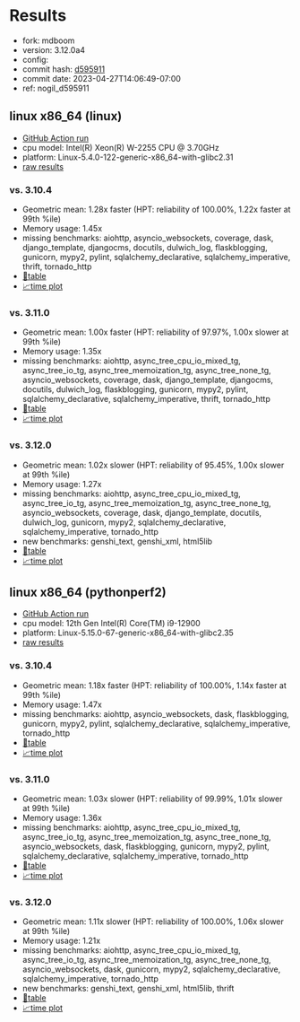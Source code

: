 # Results

- fork: mdboom
- version: 3.12.0a4
- config: 
- commit hash: [d595911](https://github.com/mdboom/cpython/commit/d595911)
- commit date: 2023-04-27T14:06:49-07:00
- ref: nogil_d595911

## linux x86_64 (linux)

- [GitHub Action run](https://github.com/faster-cpython/benchmarking/actions/runs/5191112544)
- cpu model: Intel(R) Xeon(R) W-2255 CPU @ 3.70GHz
- platform: Linux-5.4.0-122-generic-x86_64-with-glibc2.31
- [raw results](bm-20230427-linux-x86_64-mdboom-nogil_d595911-3.12.0a4-d595911.json)

### vs. 3.10.4

- Geometric mean: 1.28x faster (HPT: reliability of 100.00%, 1.22x faster at 99th %ile)
- Memory usage: 1.45x
- missing benchmarks: aiohttp, asyncio_websockets, coverage, dask, django_template, djangocms, docutils, dulwich_log, flaskblogging, gunicorn, mypy2, pylint, sqlalchemy_declarative, sqlalchemy_imperative, thrift, tornado_http
- [📄table](bm-20230427-linux-x86_64-mdboom-nogil_d595911-3.12.0a4-d595911-vs-3.10.4.md)
- [📈time plot](bm-20230427-linux-x86_64-mdboom-nogil_d595911-3.12.0a4-d595911-vs-3.10.4.png)

### vs. 3.11.0

- Geometric mean: 1.00x faster (HPT: reliability of 97.97%, 1.00x slower at 99th %ile)
- Memory usage: 1.35x
- missing benchmarks: aiohttp, async_tree_cpu_io_mixed_tg, async_tree_io_tg, async_tree_memoization_tg, async_tree_none_tg, asyncio_websockets, coverage, dask, django_template, djangocms, docutils, dulwich_log, flaskblogging, gunicorn, mypy2, pylint, sqlalchemy_declarative, sqlalchemy_imperative, thrift, tornado_http
- [📄table](bm-20230427-linux-x86_64-mdboom-nogil_d595911-3.12.0a4-d595911-vs-3.11.0.md)
- [📈time plot](bm-20230427-linux-x86_64-mdboom-nogil_d595911-3.12.0a4-d595911-vs-3.11.0.png)

### vs. 3.12.0

- Geometric mean: 1.02x slower (HPT: reliability of 95.45%, 1.00x slower at 99th %ile)
- Memory usage: 1.27x
- missing benchmarks: aiohttp, async_tree_cpu_io_mixed_tg, async_tree_io_tg, async_tree_memoization_tg, async_tree_none_tg, asyncio_websockets, coverage, dask, django_template, docutils, dulwich_log, gunicorn, mypy2, sqlalchemy_declarative, sqlalchemy_imperative, tornado_http
- new benchmarks: genshi_text, genshi_xml, html5lib
- [📄table](bm-20230427-linux-x86_64-mdboom-nogil_d595911-3.12.0a4-d595911-vs-3.12.0.md)
- [📈time plot](bm-20230427-linux-x86_64-mdboom-nogil_d595911-3.12.0a4-d595911-vs-3.12.0.png)

## linux x86_64 (pythonperf2)

- [GitHub Action run](https://github.com/faster-cpython/benchmarking/actions/runs/5190752460)
- cpu model: 12th Gen Intel(R) Core(TM) i9-12900
- platform: Linux-5.15.0-67-generic-x86_64-with-glibc2.35
- [raw results](bm-20230427-pythonperf2-x86_64-mdboom-nogil_d595911-3.12.0a4-d595911.json)

### vs. 3.10.4

- Geometric mean: 1.18x faster (HPT: reliability of 100.00%, 1.14x faster at 99th %ile)
- Memory usage: 1.47x
- missing benchmarks: aiohttp, asyncio_websockets, dask, flaskblogging, gunicorn, mypy2, pylint, sqlalchemy_declarative, sqlalchemy_imperative, tornado_http
- [📄table](bm-20230427-pythonperf2-x86_64-mdboom-nogil_d595911-3.12.0a4-d595911-vs-3.10.4.md)
- [📈time plot](bm-20230427-pythonperf2-x86_64-mdboom-nogil_d595911-3.12.0a4-d595911-vs-3.10.4.png)

### vs. 3.11.0

- Geometric mean: 1.03x slower (HPT: reliability of 99.99%, 1.01x slower at 99th %ile)
- Memory usage: 1.36x
- missing benchmarks: aiohttp, async_tree_cpu_io_mixed_tg, async_tree_io_tg, async_tree_memoization_tg, async_tree_none_tg, asyncio_websockets, dask, flaskblogging, gunicorn, mypy2, pylint, sqlalchemy_declarative, sqlalchemy_imperative, tornado_http
- [📄table](bm-20230427-pythonperf2-x86_64-mdboom-nogil_d595911-3.12.0a4-d595911-vs-3.11.0.md)
- [📈time plot](bm-20230427-pythonperf2-x86_64-mdboom-nogil_d595911-3.12.0a4-d595911-vs-3.11.0.png)

### vs. 3.12.0

- Geometric mean: 1.11x slower (HPT: reliability of 100.00%, 1.06x slower at 99th %ile)
- Memory usage: 1.21x
- missing benchmarks: aiohttp, async_tree_cpu_io_mixed_tg, async_tree_io_tg, async_tree_memoization_tg, async_tree_none_tg, asyncio_websockets, dask, gunicorn, mypy2, sqlalchemy_declarative, sqlalchemy_imperative, tornado_http
- new benchmarks: genshi_text, genshi_xml, html5lib, thrift
- [📄table](bm-20230427-pythonperf2-x86_64-mdboom-nogil_d595911-3.12.0a4-d595911-vs-3.12.0.md)
- [📈time plot](bm-20230427-pythonperf2-x86_64-mdboom-nogil_d595911-3.12.0a4-d595911-vs-3.12.0.png)

